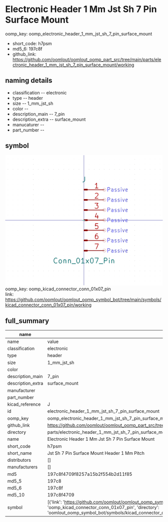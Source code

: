# Electronic Header 1 Mm Jst Sh 7 Pin Surface Mount
oomp_key: oomp_electronic_header_1_mm_jst_sh_7_pin_surface_mount 

  
* short_code: h7psm
* md5_6: 197c8f  
* github_link: https://github.com/oomlout/oomlout_oomp_part_src/tree/main/parts/electronic_header_1_mm_jst_sh_7_pin_surface_mount/working  
## naming details
* classification -- electronic
* type -- header
* size -- 1_mm_jst_sh
* color -- 
* description_main -- 7_pin
* description_extra -- surface_mount
* manucaturer -- 
* part_number -- 



## symbol

![](symbol/0/working/working_600.png)  
oomp_key: oomp_kicad_connector_conn_01x07_pin  
link: https://github.com/oomlout/oomlout_oomp_symbol_bot/tree/main/symbols/kicad_connector_conn_01x07_pin/working  


## full_summary
| name | value | 
| --- | --- | 
| name | value | 
| classification | electronic | 
| type | header | 
| size | 1_mm_jst_sh | 
| color |  | 
| description_main | 7_pin | 
| description_extra | surface_mount | 
| manufacturer |  | 
| part_number |  | 
| kicad_reference | J | 
| id | electronic_header_1_mm_jst_sh_7_pin_surface_mount | 
| oomp_key | oomp_electronic_header_1_mm_jst_sh_7_pin_surface_mount | 
| github_link | https://github.com/oomlout/oomlout_oomp_part_src/tree/main/parts/electronic_header_1_mm_jst_sh_7_pin_surface_mount/working | 
| directory | parts/electronic_header_1_mm_jst_sh_7_pin_surface_mount | 
| name | Electronic Header 1 Mm Jst Sh 7 Pin Surface Mount | 
| short_code | h7psm | 
| short_name | Jst Sh 7 Pin Surface Mount Header 1 Mm Pitch | 
| distributors | [] | 
| manufacturers | [] | 
| md5 | 197c8f4709f8257a15b2f554b2d11f85 | 
| md5_5 | 197c8 | 
| md5_6 | 197c8f | 
| md5_10 | 197c8f4709 | 
| symbol | [{'link': 'https://github.com/oomlout/oomlout_oomp_symbol_bot/tree/main/symbols/kicad_connector_conn_01x07_pin', 'oomp_key': 'oomp_kicad_connector_conn_01x07_pin', 'directory': 'oomlout_oomp_symbol_bot/symbols/kicad_connector_conn_01x07_pin//working/working.kicad_sym'}] | 
